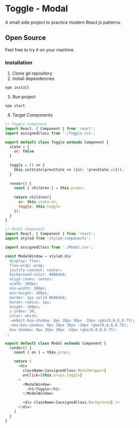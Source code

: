 # Toggle - Modal
A small side project to practice modern React.js patterns.

## Open Source
Feel free to try it on your machine.

### Installation
1. Clone git repository
2. Install dependencies
```
npm install
```
3. Run project
```
npm start
```
4. Target Components
```javascript
// Toggle Component
import React, { Component } from 'react';
import assignedClass from './Toggle.css';

export default class Toggle extends Component {
  state = {
    on: false
  }
  
  toggle = () => {
    this.setState(prevState => ({on: !prevState.on}));
  }
  
  render() {
    const { children } = this.props;
    
    return children({
      on: this.state.on,
      toggle: this.toggle
    });
  }
}

// Modal Component
import React, { Component } from 'react';
import styled from 'styled-components';

import assignedClass from './Modal.css';

const ModalWindow = styled.div`
  display: flex;
  flex-wrap: wrap;
  justify-content: center;
  background-color: #686de0;
  align-items: center;
  width: 300px;
  min-width: 300px;
  min-height: 300px;
  border: 1px solid #686de0;
  border-radius: 3px;
  height: 300px;
  z-index: 30;
  color: white;
  -webkit-box-shadow: 0px 20px 30px -10px rgba(0,0,0,0.75);
  -moz-box-shadow: 0px 20px 30px -10px rgba(0,0,0,0.75);
  box-shadow: 0px 20px 30px -10px rgba(0,0,0,0.75);
`;

export default class Modal extends Component {
  render() {
    const { on } = this.props;

    return (
      <div 
        className={assignedClass.ModalWrapper}
        onClick={this.props.toggle}
      >
        <ModalWindow>
          <h1>Toggle</h1>
        </ModalWindow>

        <div className={assignedClass.Background} />
      </div>
    )
  }
}

```
